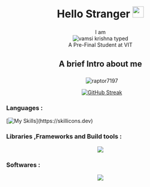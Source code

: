 <h1 align="center">Hello Stranger  <img src="https://user-images.githubusercontent.com/39955420/147578264-bae0526c-028a-49d2-8af8-d08bb4edbd2a.gif" height="30" width="30"></h2></h1>


###

<p align="center">I am <br><img src="https://readme-typing-svg.demolab.com?font=Pixelify+Sans&size=35&pause=1000&color=22F755&center=true&vCenter=true&width=230&lines=Vamsi+Krishna" alt="vamsi krishna typed" /></a><br> A Pre-Final Student at VIT </p>

###

<h2 align="center">A brief Intro about me</h2>

###

<p align="center" >&nbsp;
  <img align="center" src="https://github-readme-stats.vercel.app/api?username=raptor7197&show_icons=true&theme=blue-green" alt="raptor7197" />
</p>
<p align="center" >&nbsp;
<a href="https://git.io/streak-stats"><img src="https://streak-stats.demolab.com?user=raptor7197&theme=blue-green&border_radius=8&date_format=M%20j%5B%2C%20Y%5D&sideLabels=10EBE6" alt="GitHub Streak" /></a></p>


<p align="center">
<h3 align="left">Languages :</h3>

  
[![My Skills ](https://skillicons.dev/icons?i=js,html,css,bash,cpp,java,figma,git,go,htmx,latex,lua,md,mysql,py,ts,)](https://skillicons.dev)
</p>
<h3 align="left">Libraries ,Frameworks and Build tools  :</h3>

<p align="center">
  <a href="https://skillicons.dev">
    <img src="https://skillicons.dev/icons?i=bootstrap,express,maven,vite,nextjs,nodejs,npm,pnpm,pytorch,react,sklearn,tailwind,tensorflow)](https://skillicons.dev" />
  </a>
</p>
<h3 align="left">Softwares  :</h3>

<p align="center">
    <a href="https://skillicons.dev">

 <img src="https://skillicons.dev/icons?i=androidstudio,aws,debian,discord,docker,eclipse,figma,gcp,git,github,grafana,jenkins,kali,kubernetes,linux,mongodb,neovim,nginx,npm,notion,ps,pnpm,postman,replit,vim,vercel,vscode,wordpress,)](https://skillicons.dev" />

</a>
</p>


